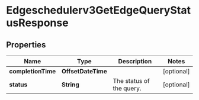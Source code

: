 

# Edgeschedulerv3GetEdgeQueryStatusResponse


## Properties

| Name | Type | Description | Notes |
|------------ | ------------- | ------------- | -------------|
|**completionTime** | **OffsetDateTime** |  |  [optional] |
|**status** | **String** | The status of the query. |  [optional] |



